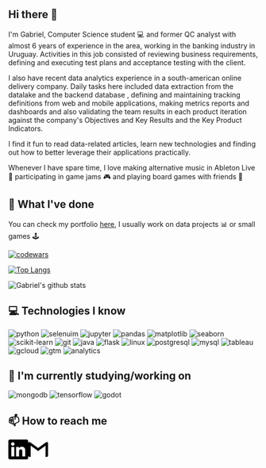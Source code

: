 ## Hi there 👋

I'm Gabriel, Computer Science student :computer: and former QC analyst with almost 6 years of experience in the area, working in the banking industry in Uruguay. Activities in this job consisted of reviewing business requirements, defining and executing test plans and acceptance testing with the client.

I also have recent data analytics experience in a south-american online delivery company. Daily tasks here included data extraction from the datalake and the backend database , defining and maintaining tracking definitions from web and mobile applications, making metrics reports and dashboards and also validating the team results in each product iteration against the company's Objectives and Key Results and the Key Product Indicators.

I find it fun to read data-related articles, learn new technologies and finding out how to better leverage their applications practically.

Whenever I have spare time, I love making alternative music in Ableton Live :musical_keyboard: participating in game jams :video_game: and playing board games with friends :game_die:

## :briefcase: What I've done

You can check my portfolio [here](http://gabrielballesteros.com), I usually work on data projects :bar_chart: or small games :joystick:

[![codewars](https://www.codewars.com/users/gabriel-ballesteros/badges/large)](https://www.codewars.com/users/gabriel-ballesteros)

[![Top Langs](https://github-readme-stats.vercel.app/api/top-langs/?username=gabriel-ballesteros&layout=compact&hide=html&title_color=fff&icon_color=79ff97&text_color=9f9f9f&bg_color=151515)](https://github.com/gabriel-ballesteros/github-readme-stats)

![Gabriel's github stats](https://github-readme-stats.vercel.app/api?username=gabriel-ballesteros&hide=contribs,stars&show_icons=true&title_color=fff&icon_color=79ff97&text_color=9f9f9f&bg_color=151515)

## :computer: Technologies I know

![python](https://img.shields.io/badge/-Python-3776AB?logo=python&logoColor=white)
![selenuim](https://img.shields.io/badge/-selenuim-41ab2c)
![jupyter](https://img.shields.io/badge/-Jupyter-F37626?logo=jupyter&logoColor=white)
![pandas](https://img.shields.io/badge/-pandas-150458?logo=pandas&logoColor=white)
![matplotlib](https://img.shields.io/badge/-matplotlib-6CADDF)
![seaborn](https://img.shields.io/badge/-seaborn-8669AE)
![scikit-learn](https://img.shields.io/badge/-scikit--learn-F7931E?logo=scikit-learn&logoColor=white)
![git](https://img.shields.io/badge/-Git-F05032?logo=git&logoColor=white)
![java](https://img.shields.io/badge/-Java-007396?logo=java&logoColor=white)
![flask](https://img.shields.io/badge/-flask-000000?logo=flask&logoColor=white)
![linux](https://img.shields.io/badge/-Linux-FCC624?logo=linux&logoColor=black)
![postgresql](https://img.shields.io/badge/-PostgreSQL-336791?logo=postgresql&logoColor=white)
![mysql](https://img.shields.io/badge/-MySQL-4479A1?logo=mysql&logoColor=white)
![tableau](https://img.shields.io/badge/-Tableau-1F2756?logo=tableau&logoColor=white)
![gcloud](https://img.shields.io/badge/-Google%20Cloud-4285F4?logo=google%20cloud&logoColor=white)
![gtm](https://img.shields.io/badge/-Google%20Tag%20Manager-246FDB?logo=google%20tag%20manager&logoColor=white)
![analytics](https://img.shields.io/badge/-Google%20Analytics-E37400?logo=google%20analytics&logoColor=white)

## :seedling: I'm currently studying/working on

![mongodb](https://img.shields.io/badge/-MongoDB-47A248?logo=mongodb&logoColor=white)
![tensorflow](https://img.shields.io/badge/-TensorFlow-FF6F00?logo=tensorflow&logoColor=white)
![godot](https://img.shields.io/badge/-Godot%20Engine-478CBF?logo=godot%20engine&logoColor=white)

## :mailbox: How to reach me
[<img align="left" alt="LinkedIn" width="40px" src="img/linkedin.svg" />][linkedin]
[<img align="left" alt="LinkedIn" width="40px" src="img/gmail.svg" />][mail]

[linkedin]: https://www.linkedin.com/in/gabriel-ballesteros-a8b296b9/
[mail]: mailto:gbrlballesteros.com

